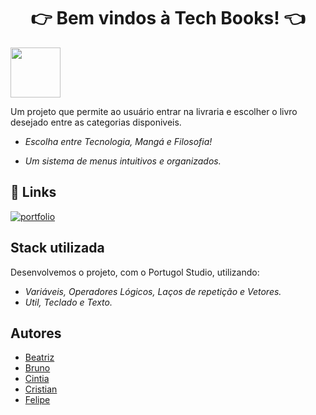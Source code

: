 
<h1 align="center"> 👉 Bem vindos à Tech Books! 👈</h1>


<img src="https://cdn.jsdelivr.net/gh/devicons/devicon/icons/github/github-original-wordmark.svg" height="80" width="80" />
          

Um projeto que permite ao usuário entrar na livraria e escolher o livro desejado entre as categorias disponiveis.

* <i>Escolha entre Tecnologia, Mangá e Filosofia!</i>

* <i>Um sistema de menus intuitivos e organizados.</i>


## 🔗 Links
[![portfolio](https://img.shields.io/badge/portfolio-000?style=for-the-badge&logo=ko-fi&logoColor=white)](https://github.com/FelipeSutter/TrabFinalPortugol/tree/main)



## Stack utilizada

Desenvolvemos o projeto, com o Portugol Studio, utilizando:

* <i>Variáveis, Operadores Lógicos, Laços de repetição e Vetores.</i>
* <i>Util, Teclado e Texto.</i>


## Autores

- [Beatriz](https://github.com/beabarcel)
- [Bruno](https://github.com/brunolimaptr)
- [Cintia](https://github.com/Cintiaaaa)
- [Cristian](https://github.com/leignel)
- [Felipe](https://github.com/FelipeSutter)


